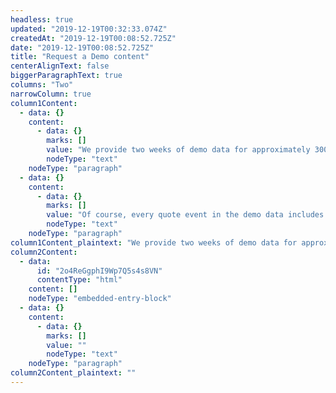 ```yaml
---
headless: true
updated: "2019-12-19T00:32:33.074Z"
createdAt: "2019-12-19T00:08:52.725Z"
date: "2019-12-19T00:08:52.725Z"
title: "Request a Demo content"
centerAlignText: false
biggerParagraphText: true
columns: "Two"
narrowColumn: true
column1Content:
  - data: {}
    content:
      - data: {}
        marks: []
        value: "We provide two weeks of demo data for approximately 3000 symbols in easy-to-use Comma Separated Values (CSV) format. Each CSV file corresponds to a listed equity instrument as recorded from the SIP feeds. Files contain every NBBO quote event for the instrument. In addition to normalized field values for quote prices, sizes, attributes, etc., the demo data includes high-resolution timestamps and sequence numbers for easy correlation to your existing data sets. "
        nodeType: "text"
    nodeType: "paragraph"
  - data: {}
    content:
      - data: {}
        marks: []
        value: "Of course, every quote event in the demo data includes Quote Vector and Quote Fuse probability values for both the NBB and NBO. The size of each csv file for a given symbol on a day ranges from 9KB to 2GB. The total size of all demo data files is ~500GB."
        nodeType: "text"
    nodeType: "paragraph"
column1Content_plaintext: "We provide two weeks of demo data for approximately 3000 symbols in easy-to-use Comma Separated Values (CSV) format. Each CSV file corresponds to a listed equity instrument as recorded from the SIP feeds. Files contain every NBBO quote event for the instrument. In addition to normalized field values for quote prices, sizes, attributes, etc., the demo data includes high-resolution timestamps and sequence numbers for easy correlation to your existing data sets.  Of course, every quote event in the demo data includes Quote Vector and Quote Fuse probability values for both the NBB and NBO. The size of each csv file for a given symbol on a day ranges from 9KB to 2GB. The total size of all demo data files is ~500GB."
column2Content:
  - data:
      id: "2o4ReGgphI9Wp7Q5s4s8VN"
      contentType: "html"
    content: []
    nodeType: "embedded-entry-block"
  - data: {}
    content:
      - data: {}
        marks: []
        value: ""
        nodeType: "text"
    nodeType: "paragraph"
column2Content_plaintext: ""
---
```

